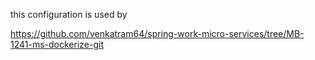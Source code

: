 
this configuration is used by 

https://github.com/venkatram64/spring-work-micro-services/tree/MB-1241-ms-dockerize-git



